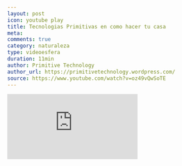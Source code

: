 ```yaml
---
layout: post
icon: youtube play
title: Tecnologias Primitivas en como hacer tu casa
meta: 
comments: true
category: naturaleza
type: videoesfera
duration: 11min
author: Primitive Technology
author_url: https://primitivetechnology.wordpress.com/
source: https://www.youtube.com/watch?v=oz49vQwSoTE
---
```


<p>
	
</p>
<div class="video">
  <div class="video-wrapper">
<iframe src="https://www.youtube.com/embed/nCKkHqlx9dE?list=PLGnWLXjIDnpBR4xqf3FO-xFFwE-ucq4Fj" frameborder="0" allowfullscreen></iframe>
  </div>
</div>
